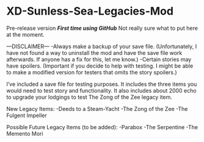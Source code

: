 # XD-Sunless-Sea-Legacies-Mod
Pre-release version
***First time using GitHub***
Not really sure what to put here at the moment.

—DISCLAIMER—
-Always make a backup of your save file. (Unfortunately, I have not found a way to uninstall the mod and have the save file work afterwards. If anyone has a fix for this, let me know.)
-Certain stories may have spoilers. (Important if you decide to help with testing. I might be able to make a modified version for testers that omits the story spoilers.)

I’ve included a save file for testing purposes. It includes the three items you would need to test story and functionality. It also includes about 2000 echo to upgrade your lodgings to test The Zong of the Zee legacy item.

New Legacy Items:
-Deeds to a Steam-Yacht
-The Zong of the Zee
-The Fulgent Impeller

Possible Future Legacy Items (to be added):
-Parabox
-The Serpentine
-The Memento Mori
